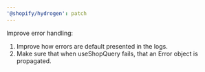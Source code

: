 ```yaml
---
'@shopify/hydrogen': patch
---
```


Improve error handling:

1. Improve how errors are default presented in the logs.
1. Make sure that when useShopQuery fails, that an Error object is propagated.
